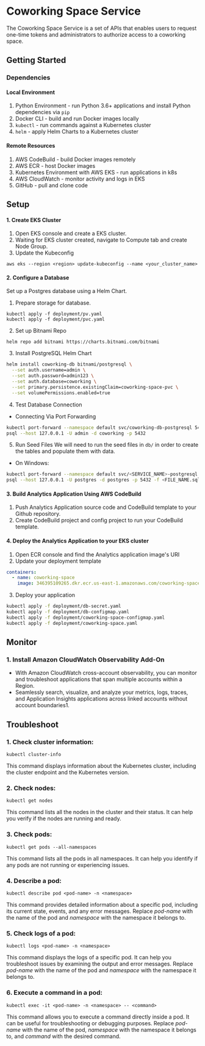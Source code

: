 # Coworking Space Service 
The Coworking Space Service is a set of APIs that enables users to request one-time tokens and administrators to authorize access to a coworking space.

## Getting Started

### Dependencies
#### Local Environment
1. Python Environment - run Python 3.6+ applications and install Python dependencies via `pip`
2. Docker CLI - build and run Docker images locally
3. `kubectl` - run commands against a Kubernetes cluster
4. `helm` - apply Helm Charts to a Kubernetes cluster

#### Remote Resources
1. AWS CodeBuild - build Docker images remotely
2. AWS ECR - host Docker images
3. Kubernetes Environment with AWS EKS - run applications in k8s
4. AWS CloudWatch - monitor activity and logs in EKS
5. GitHub - pull and clone code

## Setup

#### 1. Create EKS Cluster

1. Open EKS console and create a EKS cluster.
2. Waiting for EKS cluster created, navigate to Compute tab and create Node Group.
3. Update the Kubeconfig
```
aws eks --region <region> update-kubeconfig --name <your_cluster_name>
```

#### 2. Configure a Database

Set up a Postgres database using a Helm Chart.

1. Prepare storage for database.
```
kubectl apply -f deployment/pv.yaml
kubectl apply -f deployment/pvc.yaml
```

2. Set up Bitnami Repo
```
helm repo add bitnami https://charts.bitnami.com/bitnami
```

3. Install PostgreSQL Helm Chart
```bash
helm install coworking-db bitnami/postgresql \
  --set auth.username=admin \
  --set auth.password=admin123 \
  --set auth.database=coworking \
  --set primary.persistence.existingClaim=coworking-space-pvc \
  --set volumePermissions.enabled=true
```

4. Test Database Connection
* Connecting Via Port Forwarding
```bash
kubectl port-forward --namespace default svc/coworking-db-postgresql 5432:5432 &
psql --host 127.0.0.1 -U admin -d coworking -p 5432
```

5. Run Seed Files
We will need to run the seed files in `db/` in order to create the tables and populate them with data.

* On Windows:
```bash
kubectl port-forward --namespace default svc/<SERVICE_NAME>-postgresql 5432:5432
psql --host 127.0.0.1 -U postgres -d postgres -p 5432 -f <FILE_NAME.sql>
```

#### 3. Build Analytics Application Using AWS CodeBuild

1. Push Analytics Application source code and CodeBuild template to your Github repository.
2. Create CodeBuild project and config project to run your CodeBuild template.

#### 4. Deploy the Analytics Application to your EKS cluster

1. Open ECR console and find the Analytics application image's URI
2. Update your deployment template
```Yaml
containers:
  - name: coworking-space
    image: 346395109265.dkr.ecr.us-east-1.amazonaws.com/coworking-space:1
```
3. Deploy your application
```bash
kubectl apply -f deployment/db-secret.yaml
kubectl apply -f deployment/db-configmap.yaml
kubectl apply -f deployment/coworking-space-configmap.yaml
kubectl apply -f deployment/coworking-space.yaml
```

## Monitor

### 1. Install Amazon CloudWatch Observability Add-On

* With Amazon CloudWatch cross-account observability, you can monitor and troubleshoot applications that span multiple accounts within a Region.
* Seamlessly search, visualize, and analyze your metrics, logs, traces, and Application Insights applications across linked accounts without account boundaries1.

## Troubleshoot

### 1. Check cluster information:
```
kubectl cluster-info
```
This command displays information about the Kubernetes cluster, including the cluster endpoint and the Kubernetes version.

### 2. Check nodes:
```
kubectl get nodes
```
This command lists all the nodes in the cluster and their status. It can help you verify if the nodes are running and ready.

### 3. Check pods:
```
kubectl get pods --all-namespaces
```
This command lists all the pods in all namespaces. It can help you identify if any pods are not running or experiencing issues.

### 4. Describe a pod:
```
kubectl describe pod <pod-name> -n <namespace>
```
This command provides detailed information about a specific pod, including its current state, events, and any error messages. Replace *pod-name* with the name of the pod and *namespace* with the namespace it belongs to.

### 5. Check logs of a pod:
```
kubectl logs <pod-name> -n <namespace>
```
This command displays the logs of a specific pod. It can help you troubleshoot issues by examining the output and error messages. Replace *pod-name* with the name of the pod and *namespace* with the namespace it belongs to.

### 6. Execute a command in a pod:
```
kubectl exec -it <pod-name> -n <namespace> -- <command>
```
This command allows you to execute a command directly inside a pod. It can be useful for troubleshooting or debugging purposes. Replace *pod-name* with the name of the pod, *namespace* with the namespace it belongs to, and *command* with the desired command.
